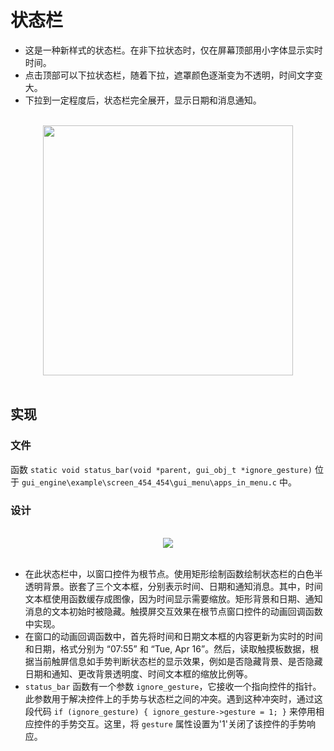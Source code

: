 #  状态栏

- 这是一种新样式的状态栏。在非下拉状态时，仅在屏幕顶部用小字体显示实时时间。
- 点击顶部可以下拉状态栏，随着下拉，遮罩颜色逐渐变为不透明，时间文字变大。
- 下拉到一定程度后，状态栏完全展开，显示日期和消息通知。

<br>
<div style="text-align: center"><img src="https://docs.realmcu.com/HoneyGUI/image/sample/Status-bar/status_bar.gif" width = "400" /></div>
<br>

##  实现
###  文件
 函数 ```static void status_bar(void *parent, gui_obj_t *ignore_gesture)``` 位于 ```gui_engine\example\screen_454_454\gui_menu\apps_in_menu.c``` 中。
###  设计

<br>
<div style="text-align: center"><img src="https://foruda.gitee.com/images/1727331942036912794/13bb32b7_10088396.png"  /></div>
<br>

* 在此状态栏中，以窗口控件为根节点。使用矩形绘制函数绘制状态栏的白色半透明背景。嵌套了三个文本框，分别表示时间、日期和通知消息。其中，时间文本框使用函数缓存成图像，因为时间显示需要缩放。矩形背景和日期、通知消息的文本初始时被隐藏。触摸屏交互效果在根节点窗口控件的动画回调函数中实现。
* 在窗口的动画回调函数中，首先将时间和日期文本框的内容更新为实时的时间和日期，格式分别为 “07:55” 和 “Tue, Apr 16”。然后，读取触摸板数据，根据当前触屏信息如手势判断状态栏的显示效果，例如是否隐藏背景、是否隐藏日期和通知、更改背景透明度、时间文本框的缩放比例等。
* ```status_bar``` 函数有一个参数 ```ignore_gesture```，它接收一个指向控件的指针。此参数用于解决控件上的手势与状态栏之间的冲突。遇到这种冲突时，通过这段代码 ```if (ignore_gesture) { ignore_gesture->gesture = 1; }``` 来停用相应控件的手势交互。这里，将 ```gesture``` 属性设置为'1'关闭了该控件的手势响应。





